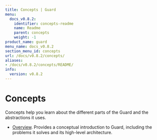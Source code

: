 ```yaml
---
title: Concepts | Guard
menu:
  docs_v0.8.2:
    identifier: concepts-readme
    name: Readme
    parent: concepts
    weight: -1
product_name: guard
menu_name: docs_v0.8.2
section_menu_id: concepts
url: /docs/v0.8.2/concepts/
aliases:
- /docs/v0.8.2/concepts/README/
info:
  version: v0.8.2
---
```


# Concepts

Concepts help you learn about the different parts of the Guard and the abstractions it uses.

- [Overview](/docs/v0.8.2/concepts/overview). Provides a conceptual introduction to Guard, including the problems it solves and its high-level architecture.
